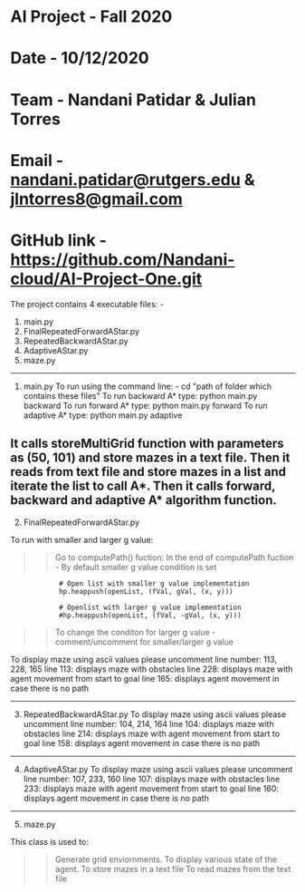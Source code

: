 # AI Project - Fall 2020
# Date - 10/12/2020

# Team - Nandani Patidar & Julian Torres
# Email - nandani.patidar@rutgers.edu & jlntorres8@gmail.com
# GitHub link - https://github.com/Nandani-cloud/AI-Project-One.git


The project contains 4 executable files: -

1. main.py
2. FinalRepeatedForwardAStar.py
3. RepeatedBackwardAStar.py
4. AdaptiveAStar.py
5. maze.py
--------------------------------------------------------------------------------------------------------------------------------------------------------------
1. main.py 
To run using the command line: -
cd "path of folder which contains these files"
To run backward A* type: python main.py backward
To run forward A* type: python main.py forward
To run adaptive A* type: python main.py adaptive

It calls storeMultiGrid function with parameters as (50, 101) and store mazes in a text file.
Then it reads from text file and store mazes in a list and iterate the list to call A*.
Then it calls forward, backward and adaptive A* algorithm function.  
---------------------------------------------------------------------------------------------------------------------------------------------------------------
2. FinalRepeatedForwardAStar.py

To run with smaller and larger g value:
>> Go to computePath() fuction:
>> In the end of computePath fuction - By default smaller g value condition is set


                # Open list with smaller g value implementation
                hp.heappush(openList, (fVal, gVal, (x, y)))

                # Openlist with larger g value implementation
                #hp.heappush(openList, (fVal, -gVal, (x, y)))

>> To change the conditon for larger g value - comment/uncomment for smaller/larger g value

To display maze using ascii values please uncomment line number: 113, 228, 165 
line 113: displays maze with obstacles
line 228: displays maze with agent movement from start to goal 
line 165: displays agent movement in case there is no path

-----------------------------------------------------------------------------------------------------------------------------------------------------------------
3. RepeatedBackwardAStar.py
To display maze using ascii values please uncomment line number: 104, 214, 164 
line 104: displays maze with obstacles
line 214: displays maze with agent movement from start to goal 
line 158: displays agent movement in case there is no path

-----------------------------------------------------------------------------------------------------------------------------------------------------------------
4. AdaptiveAStar.py
To display maze using ascii values please uncomment line number: 107, 233, 160 
line 107: displays maze with obstacles
line 233: displays maze with agent movement from start to goal 
line 160: displays agent movement in case there is no path
-----------------------------------------------------------------------------------------------------------------------------------------------------------------

5. maze.py

This class is used to:
>>Generate grid enviornments.
>>To display various state of the agent.
>>To store mazes in a text file 
>>To read mazes from the text file
